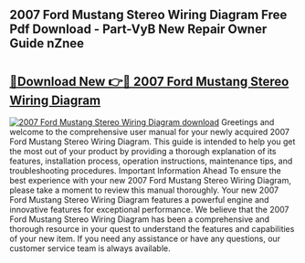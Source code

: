 ## 2007 Ford Mustang Stereo Wiring Diagram Free Pdf Download - Part-VyB New Repair Owner Guide nZnee

# <h2><a href="http://dfk2xl6.blite.top/?on=2007+Ford+Mustang+Stereo+Wiring+Diagram">🔗Download New 👉🔴 2007 Ford Mustang Stereo Wiring Diagram</a></h2>

[![2007 Ford Mustang Stereo Wiring Diagram download](https://i.imgur.com/lujVjoI.png)](http://dfk2xl6.blite.top/?on=2007+Ford+Mustang+Stereo+Wiring+Diagram)
Greetings and welcome to the comprehensive user manual for your newly acquired 2007 Ford Mustang Stereo Wiring Diagram. This guide is intended to help you get the most out of your product by providing a thorough explanation of its features, installation process, operation instructions, maintenance tips, and troubleshooting procedures. Important Information Ahead To ensure the best experience with your new 2007 Ford Mustang Stereo Wiring Diagram, please take a moment to review this manual thoroughly. Your new 2007 Ford Mustang Stereo Wiring Diagram features a powerful engine and innovative features for exceptional performance. We believe that the 2007 Ford Mustang Stereo Wiring Diagram has been a comprehensive and thorough resource in your quest to understand the features and capabilities of your new item. If you need any assistance or have any questions, our customer service team is always available.
